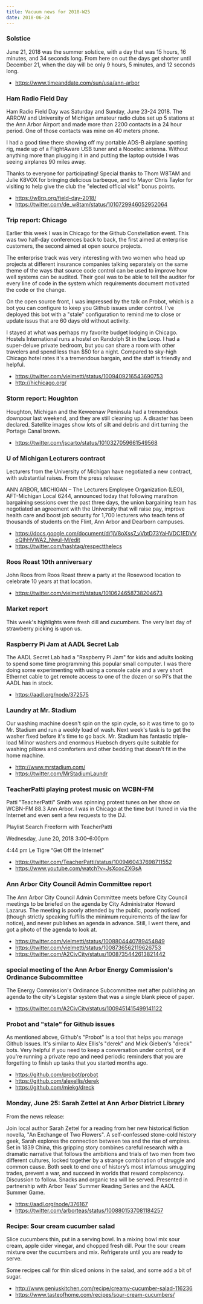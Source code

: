 ```yaml
---
title: Vacuum news for 2018-W25
date: 2018-06-24
---
```


### Solstice

June 21, 2018 was the summer solstice, with a day that
was 15 hours, 16 minutes, and 34 seconds long. From here
on out the days get shorter until December 21, when the
day will be only 9 hours, 5 minutes, and 12 seconds long.

* https://www.timeanddate.com/sun/usa/ann-arbor

### Ham Radio Field Day

Ham Radio Field Day was Saturday and Sunday, June 23-24 2018.
The ARROW and University of Michigan amateur radio clubs set
up 5 stations at the Ann Arbor Airport and made more than 2200
contacts in a 24 hour period. One of those contacts was mine
on 40 meters phone.

I had a good time there showing off my portable ADS-B airplane spotting
rig, made up of a FlightAware USB tuner and a Nooelec antenna. Without
anything more than plugging it in and putting the laptop outside
I was seeing airplanes 90 miles away.

Thanks to everyone for participating! Special thanks to 
Thom W8TAM and Julie K8VOX for bringing delicious barbeque,
and to Mayor Chris Taylor for visiting to help give the
club the "elected official visit" bonus points.

* https://w8rp.org/field-day-2018/
* https://twitter.com/de_w8tam/status/1010729946052952064

### Trip report: Chicago

Earlier this week I was in Chicago for the Github Constellation
event. This was two half-day conferences back to back, the
first aimed at enterprise customers, the second aimed at open
source projects. 

The enterprise track was very interesting with two women who
head up projects at different insurance companies talking separately on
the same theme of the ways that source code control can be used 
to improve how well systems can be audited. Their goal was to be
able to tell the auditor for every line of code in the system
which requirements document motivated the code or the change.

On the open source front, I was impressed by the talk on Probot, 
which is a bot you can configure to keep you Github issues under
control. I've deployed this bot with a "stale" configuration to
remind me to close or update issus that are 60 days old without
activity.

I stayed at what was perhaps my favorite budget lodging in Chicago.
Hostels International runs a hostel on Randolph St in the Loop.
I had a super-deluxe private bedroom, but you can share a room
with other travelers and spend less than $50 for a night. Compared
to sky-high Chicago hotel rates it's a tremendous bargain, and
the staff is friendly and helpful.

* https://twitter.com/vielmetti/status/1009409216543690753
* http://hichicago.org/

### Storm report: Houghton

Houghton, Michigan and the Keweenaw Peninsula had a tremendous
downpour last weekend, and they are still cleaning up. A disaster
has been declared. Satellite images show lots of silt and debris
and dirt turning the Portage Canal brown.

* https://twitter.com/jscarto/status/1010327059661549568

### U of Michigan Lecturers contract

Lecturers from the University of Michigan have negotiated a
new contract, with substantial raises. From the press release:

ANN ARBOR, MICHIGAN – The Lecturers Employee Organization (LEO), AFT-Michigan Local 6244, announced today that following marathon bargaining sessions over the past three days, the union bargaining team has negotiated an agreement with the University that will raise pay, improve health care and boost job security for 1,700 lecturers who teach tens of thousands of students on the Flint, Ann Arbor and Dearborn campuses.

* https://docs.google.com/document/d/1jV8oXss7_vVbtD73YaHVDC1EDVVeQIhHVWA2_Nwul-M/edit
* https://twitter.com/hashtag/respectthelecs

### Roos Roast 10th anniversary

John Roos from Roos Roast threw a party at the Rosewood location
to celebrate 10 years at that location.

* https://twitter.com/vielmetti/status/1010624658738204673

### Market report

This week's highlights were fresh dill and cucumbers. The
very last day of strawberry picking is upon us. 

### Raspberry Pi Jam at AADL Secret Lab

The AADL Secret Lab had a "Raspberry Pi Jam" for kids and
adults looking to spend some time programming this popular
small computer. I was there doing some experimenting with
using a console cable and a very short Ethernet cable to get
remote access to one of the dozen or so Pi's that the AADL
has in stock.

* https://aadl.org/node/372575

### Laundry at Mr. Stadium

Our washing machine doesn't spin on the spin cycle, so it
was time to go to Mr. Stadium and run a weekly load of wash.
Next week's task is to get the washer fixed before it's time
to go back. Mr. Stadium has fantastic triple-load Milnor washers
and enormous Huebsch dryers quite suitable for washing pillows
and comforters and other bedding that doesn't fit in the home
machine.

* http://www.mrstadium.com/
* https://twitter.com/MrStadiumLaundr

### TeacherPatti playing protest music on WCBN-FM

Patti "TeacherPatti" Smith was spinning protest tunes on 
her show on WCBN-FM 88.3 Ann Arbor. I was in Chicago
at the time but I tuned in via the Internet and even
sent a few requests to the DJ.

Playlist Search
Freeform
with TeacherPatti

Wednesday, June 20, 2018   3:00–6:00pm

4:44 pm
Le Tigre	“Get Off the Internet”

* https://twitter.com/TeacherPatti/status/1009460437698711552
* https://www.youtube.com/watch?v=JsXcocZXGsA

### Ann Arbor City Council Admin Committee report

The Ann Arbor City Council Admin Committee meets before
City Council meetings to be briefed on the agenda by 
City Administrator Howard Lazarus. The meeting is poorly
attended by the public, poorly noticed (though strictly 
speaking fulfills the minimum requirements of the law for notice),
and never publishes an agenda in advance. Still, I went
there, and got a photo of the agenda to look at.

* https://twitter.com/vielmetti/status/1008804440789454849
* https://twitter.com/vielmetti/status/1008736562119626753
* https://twitter.com/A2CivCity/status/1008735442613821442

### special meeting of the Ann Arbor Energy Commission's Ordinance Subcommittee

The Energy Commission's Ordinance Subcommittee
met after publishing an agenda to the city's Legistar system
that was a single blank piece of paper.

* https://twitter.com/A2CivCity/status/1009451415499141122

### Probot and "stale" for Github issues

As mentioned above, Github's "Probot" is a tool that helps
you manage Github Issues. It's similar to Alex Ellis's "derek"
and Miek Gieben's "dreck" bots. Very helpful if you need to
keep a conversation under control, or if you're running a 
private repo and need periodic reminders that you are forgetting
to finish up tasks that you started months ago.

* https://github.com/probot/probot
* https://github.com/alexellis/derek
* https://github.com/miekg/dreck

### Monday, June 25: Sarah Zettel at Ann Arbor District Library

From the news release:

Join local author Sarah Zettel for a reading from her new historical fiction novella, "An Exchange of Two Flowers". A self-confessed stone-cold history geek, Sarah explores the connection between tea and the rise of empires. Set in 1839 China, this gripping story combines careful research with a dramatic narrative that follows the ambitions and trials of two men from two different cultures, locked together by a strange combination of struggle and common cause. Both seek to end one of history’s most infamous smuggling trades, prevent a war, and succeed in worlds that reward complacency. Discussion to follow. Snacks and organic tea will be served.  Presented in partnership with Arbor Teas' Summer Reading Series and the AADL Summer Game.

* https://aadl.org/node/376167
* https://twitter.com/arborteas/status/1008801537081184257

### Recipe: Sour cream cucumber salad

Slice cucumbers thin, put in a serving bowl. In a mixing bowl
mix sour cream, apple cider vinegar, and chopped fresh dill.
Pour the sour cream mixture over the cucumbers and mix. Refrigerate
until you are ready to serve.

Some recipes call for thin sliced onions in the salad, and
some add a bit of sugar.

* http://www.geniuskitchen.com/recipe/creamy-cucumber-salad-116236
* https://www.tasteofhome.com/recipes/sour-cream-cucumbers/
